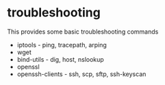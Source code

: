 # troubleshooting
This provides some basic troubleshooting commands

* iptools - ping, tracepath, arping
* wget
* bind-utils - dig, host, nslookup
* openssl
* openssh-clients - ssh, scp, sftp, ssh-keyscan

